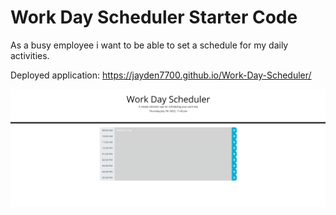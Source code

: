 # Work Day Scheduler Starter Code
As a busy employee i want to be able to set a schedule for my daily activities.

Deployed application: https://jayden7700.github.io/Work-Day-Scheduler/

![screenshot-readme](./assets/Images/Screenshot%20(32).png)